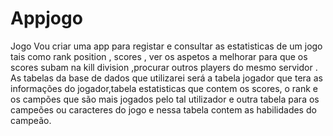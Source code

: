 # Appjogo
Jogo
Vou criar uma app para registar e consultar as estatisticas de um jogo tais como rank position , scores , 
ver os aspetos a melhorar para que os scores subam na kill division ,procurar outros players
do mesmo servidor .
As tabelas da base de dados que utilizarei será a tabela jogador que tera as informações do jogador,tabela estatisticas que contem os scores, o rank e os campões que são mais jogados pelo tal utilizador e outra tabela para os campeões ou caracteres do jogo e nessa tabela contem as habilidades do campeão.
